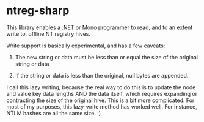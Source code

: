 # ntreg-sharp

This library enables a .NET or Mono programmer to read, and to an extent write to, offline NT registry hives.


Write support is basically experimental, and has a few caveats:


1) The new string or data must be less than or equal the size of the original string or data

2) If the string or data is less than the original, null bytes are appended.


I call this lazy writing, because the real way to do this is to update the node and value key data lengths AND the data itself, which requires expanding or contracting the size of the original hive. This is a bit more complicated. For most of my purposes, this lazy-write method has worked well. For instance, NTLM hashes are all the same size. :)